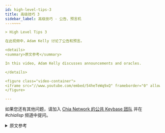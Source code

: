 ```yaml
---
id: high-level-tips-3
title: 高级技巧 3
sidebar_label: 高级技巧 - 公告、预言机
---~~‌~~

> High Level Tips 3

在此视频中，Adam Kelly 讨论了公告和预言。

<details>
<summary>原文参考</summary>

In this video, Adam Kelly discusses announcements and oracles. 

</details>

<figure class="video-container">
<iframe src="//www.youtube.com/embed/54heTeWq9xQ" frameborder="0" allowfullscreen width="100%"></iframe>
</figure>

---
```


如果您还有其他问题，请加入 [Chia Network 的公共 Keybase 团队](https://keybase.io/team/chia_network.public) 并在 *#chialisp* 频道中提问。

<details>
<summary>原文参考</summary>

If you have further questions, join [Chia Network's public Keybase team](https://keybase.io/team/chia_network.public) and ask in the *#chialisp* channel.

</details>
